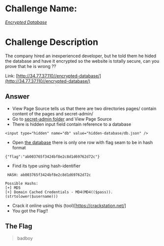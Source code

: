 # Challenge Name:
 [*Encrypted Database*](https://cybertalents.com/challenges/web/encrypted-database)
 
# Challenge Description
The company hired an inexperienced developer, but he told them he hided the database and have it encrypted so the website is totally secure, can you prove that he is wrong ??


Link: [http://34.77.37.110//encrypted-database/](http://34.77.37.110//encrypted-database/)

## Answer
* View Page Source tells us that there are two directories pages/ contain content of the pages and secret-admin/
* Go to [secret-admin folder](http://34.77.37.110//encrypted-database/secret-admin/) and View Page Source
* There is hidden input field contain reference to a database
```
<input type="hidden" name="db" value="hidden-database/db.json" />
```
* Open [the database](http://34.77.37.110//encrypted-database/secret-admin/hidden-database/db.json) there is only one row with flag seam to be in hash format
```
{"flag":"ab003765f3424bf8e2c8d1d69762d72c"}
```
* Find its type using hash-identifier
```
 HASH: ab003765f3424bf8e2c8d1d69762d72c

Possible Hashs:
[+] MD5
[+] Domain Cached Credentials - MD4(MD4(($pass)).(strtolower($username)))
```
* Crack it online using this (tool)[https://crackstation.net/]
* You got the Flag!!


 ## The Flag
 > badboy
